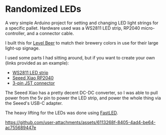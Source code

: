 # Randomized LEDs

A very simple Arduino project for setting and changing LED light strings for a specific pallet. Hardware
used was a WS2811 LED strip, RP2040 micro-controller, and a connector cable.

I built this for [Level Beer](https://www.levelbeer.com) to match their brewery colors in use for their
large light-up signage.

I used some parts I had sitting around, but if you want to create your own (links provided as an example):

- [WS2811 LED strip](https://www.amazon.com/ALITOVE-Addressable-Digital-Diffused-Waterproof/dp/B06XD72LYM/)
- [Seeed Xiao RP2040](https://www.seeedstudio.com/XIAO-RP2040-v1-0-p-5026.html)
- [3-pin JST connector](https://www.amazon.com/dp/B071H5XCN5)

The Seeed Xiao has a pretty decent DC-DC converter, so I was able to pull power from the 5v pin to power
the LED strip, and power the whole thing via the Seeed's USB-C adapter.

The heavy lifting for the LEDs was done using [FastLED](http://fastled.io).


https://github.com/user-attachments/assets/6113268f-8405-4ad4-be64-ac755689447e


